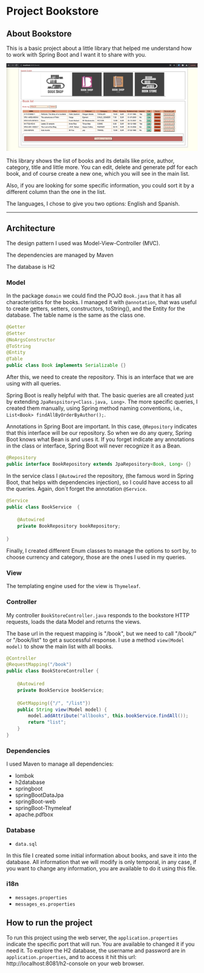 # Project Bookstore
## About Bookstore

This is a basic project about a little library that helped me understand how to work with Spring Boot and I want it to share with you.

![BookStore list screenShoot](BoosStore.png)


This library shows the list of books and its details like price, author, category, title and little more. 
You can edit, delete and generate pdf for each book, and of course create a new one, which you will see in the main list.

Also, if you are looking for some specific information, you could sort it by a different column than the one in the list.

The languages, I chose to give you two options: English and Spanish.

---

## Architecture

The design pattern I used was Model-View-Controller (MVC).

The dependencies are managed by Maven

The database is H2

### Model
  
In the package `domain` we could find the POJO `Book.java` that it has all characteristics for the books.
I managed it with `@annotation`, that was useful to create getters, setters, constructors, toString(), and the Entity for the database.
The table name is the same as the class one.

```Java
@Getter
@Setter
@NoArgsConstructor
@ToString
@Entity
@Table
public class Book implements Serializable {}
```
After this, we need to create the repository. This is an interface that we are using with all queries. 

Spring Boot is really helpful with that. The basic queries are all created just by extending `JpaRespsitory<Class.java, Long>`. The more specific queries, I created them manually, using Spring method naming conventions, i.e., `List<Book> findAllByOrderByAuthor();`.

Annotations in Spring Boot are important. In this case, `@Repository` indicates that this interface will be our repository. So when we do any query, Spring Boot knows what Bean is and uses it. If you forget indicate any annotations in the class or interface, Spring Boot will never recognize it as a Bean.

```Java
@Repository
public interface BookRepository extends JpaRepository<Book, Long> {}
```

In the service class I  `@Autowired` the repository, (the famous word in Spring Boot, that helps with dependencies injection), so  I could have access to all the queries.
Again, don´t forget the annotation `@Service`.

```Java
@Service
public class BookService  {

    @Autowired
    private BookRepository bookRepository;
    
}
```

Finally, I created different Enum classes to manage the options to sort by, to choose currency and category, those are the ones I used in my queries.

### View

The templating engine used for the view is `Thymeleaf`. 


### Controller

My controller `BookStoreController.java` responds to the bookstore HTTP requests, loads the data Model and returns the views.

The base url in the request mapping is "/book", but we need to call "/book/" or "/book/list" to get a successful response.
I use a method `view(Model model)` to show the main list with all books.

```Java
@Controller
@RequestMapping("/book")
public class BookStoreController {

    @Autowired
    private BookService bookService;
    
    @GetMapping({"/", "/list"})
    public String view(Model model) {
        model.addAttribute("allbooks", this.bookService.findAll());
        return "list";
    }
}
```

### Dependencies

I used Maven to manage all dependencies:
- lombok
- h2database
- springboot
- springBootDataJpa
- springBoot-web
- springBoot-Thymeleaf
- apache.pdfbox
 
### Database

 - `data.sql`
 
 In this file I created some initial information about books, and save it into the database. 
 All information that we will modify is only temporal, in any case, if you want to change any information, you are available to do it using this file.

### i18n

- `messages.properties`
- `messages_es.properties`

## How to run the project

To run this project using the web server, the `application.properties` indicate the specific port that will run.
You are available to changed it if you need it.
To explore the H2 database, the username and password are in `application.properties`, and to access it hit this url: http://localhost:8081/h2-console on your web browser.


